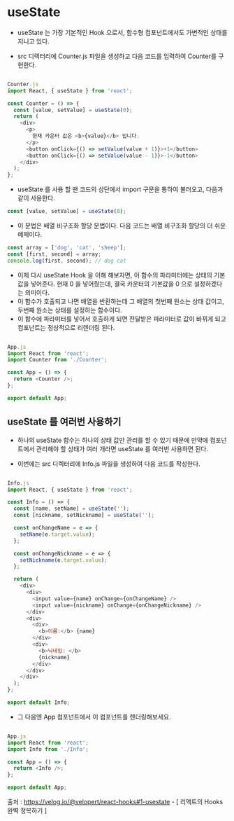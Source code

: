 <h1> useState </h1>

- useState 는 가장 기본적인 Hook 으로서, 함수형 컴포넌트에서도 가변적인 상태를 지니고 있다.

- src 디렉터리에 Counter.js 파일을 생성하고 다음 코드를 입력하여 Counter를 구현한다.

```javascript

Counter.js
import React, { useState } from 'react';

const Counter = () => {
  const [value, setValue] = useState(0);
  return (
    <div>
      <p>
        현재 카운터 값은 <b>{value}</b> 입니다.
      </p>
      <button onClick={() => setValue(value + 1)}>+1</button>
      <button onClick={() => setValue(value - 1)}>-1</button>
    </div>
  );
};

```

- useState 를 사용 할 땐 코드의 상단에서 import 구문을 통하여 불러오고, 다음과 같이 사용한다.

```javascript
const [value, setValue] = useState(0);
```

- 이 문법은 배열 비구조화 할당 문법이다. 다음 코드는 배열 비구조화 할당의 더 쉬운 예제이다.

```javascript
const array = ['dog', 'cat', 'sheep'];
const [first, second] = array;
console.log(first, second); // dog cat
```

- 이제 다시 useState Hook 을 이해 해보자면, 이 함수의 파라미터에는 상태의 기본값을 넣어준다. 현재 0 을 넣어줬는데, 결국 카운터의 기본값을 0 으로 설정하겠다는 의미이다. 
- 이 함수가 호출되고 나면 배열을 반환하는데 그 배열의 첫번째 원소는 상태 값이고, 두번째 원소는 상태를 설정하는 함수이다. 
- 이 함수에 파라미터를 넣어서 호출하게 되면 전달받은 파라미터로 값이 바뀌게 되고 컴포넌트는 정상적으로 리렌더링 된다.

``` javascript

App.js
import React from 'react';
import Counter from './Counter';

const App = () => {
  return <Counter />;
};

export default App;

```

<h2> useState 를 여러번 사용하기 </h2>

- 하나의 useState 함수는 하나의 상태 값만 관리를 할 수 있기 때문에 만약에 컴포넌트에서 관리해야 할 상태가 여러 개라면 useState 를 여러번 사용하면 된다.

- 이번에는 src 디렉터리에 Info.js 파일을 생성하여 다음 코드를 작성한다.

```javascript

Info.js
import React, { useState } from 'react';

const Info = () => {
  const [name, setName] = useState('');
  const [nickname, setNickname] = useState('');

  const onChangeName = e => {
    setName(e.target.value);
  };

  const onChangeNickname = e => {
    setNickname(e.target.value);
  };

  return (
    <div>
      <div>
        <input value={name} onChange={onChangeName} />
        <input value={nickname} onChange={onChangeNickname} />
      </div>
      <div>
        <div>
          <b>이름:</b> {name}
        </div>
        <div>
          <b>닉네임: </b>
          {nickname}
        </div>
      </div>
    </div>
  );
};

export default Info;
```

- 그 다음엔 App 컴포넌트에서 이 컴포넌트를 렌더링해보세요.

``` javascript

App.js
import React from 'react';
import Info from './Info';

const App = () => {
  return <Info />;
};

export default App;
```

출처 : https://velog.io/@velopert/react-hooks#1-usestate -  [ 리액트의 Hooks 완벽 정복하기 ]
